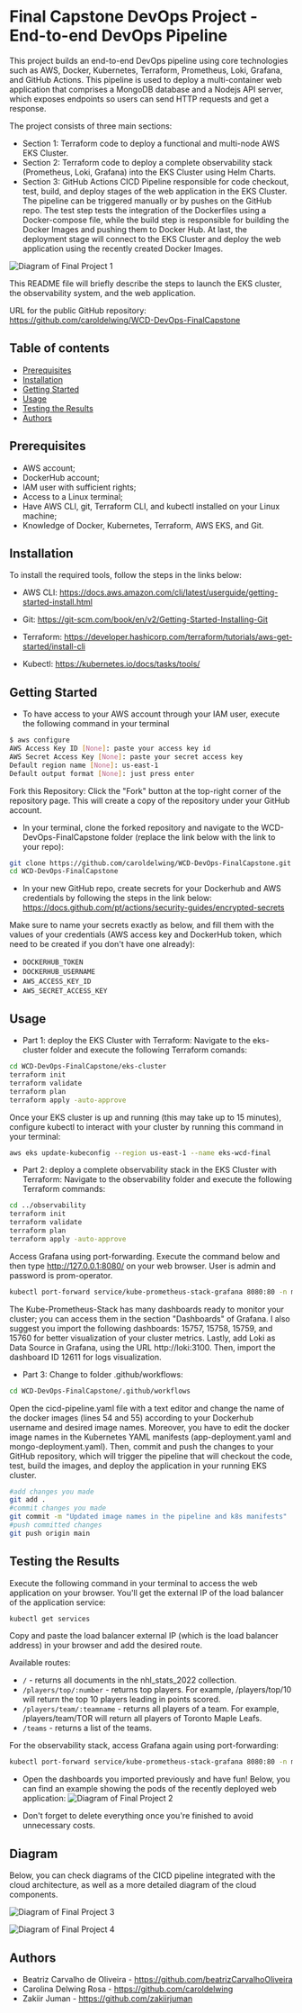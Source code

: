 # Final Capstone DevOps Project - End-to-end DevOps Pipeline

This project builds an end-to-end DevOps pipeline using core technologies such as AWS, Docker, Kubernetes, Terraform, Prometheus, Loki, Grafana, and GitHub Actions. This pipeline is used to deploy a multi-container web application that comprises a MongoDB database and a Nodejs API server, which exposes endpoints so users can send HTTP requests and get a response. 

The project consists of three main sections:
- Section 1: Terraform code to deploy a functional and multi-node AWS EKS Cluster.
- Section 2: Terraform code to deploy a complete observability stack (Prometheus, Loki, Grafana) into the EKS Cluster using Helm Charts.
- Section 3: GitHub Actions CICD Pipeline responsible for code checkout, test, build, and deploy stages of the web application in the EKS Cluster. The pipeline can be triggered manually or by pushes on the GitHub repo. The test step tests the integration of the Dockerfiles using a Docker-compose file, while the build step is responsible for building the Docker Images and pushing them to Docker Hub. At last, the deployment stage will connect to the EKS Cluster and deploy the web application using the recently created Docker Images.

![Diagram of Final Project 1](finalproject01.jpg)

This README file will briefly describe the steps to launch the EKS cluster, the observability system, and the web application.

URL for the public GitHub repository: https://github.com/caroldelwing/WCD-DevOps-FinalCapstone

## Table of contents

- [Prerequisites](#prerequisites)
- [Installation](#installation)
- [Getting Started](#getting-started)
- [Usage](#usage)
- [Testing the Results](#testing-the-results)
- [Authors](#authors)

## Prerequisites

- AWS account;
- DockerHub account;
- IAM user with sufficient rights;
- Access to a Linux terminal;
- Have AWS CLI, git, Terraform CLI, and kubectl installed on your Linux machine;
- Knowledge of Docker, Kubernetes, Terraform, AWS EKS, and Git. 

## Installation

To install the required tools, follow the steps in the links below:

- AWS CLI:
https://docs.aws.amazon.com/cli/latest/userguide/getting-started-install.html

- Git:
https://git-scm.com/book/en/v2/Getting-Started-Installing-Git

- Terraform:
https://developer.hashicorp.com/terraform/tutorials/aws-get-started/install-cli

- Kubectl:
https://kubernetes.io/docs/tasks/tools/

## Getting Started

- To have access to your AWS account through your IAM user, execute the following command in your terminal
```sh
$ aws configure
AWS Access Key ID [None]: paste your access key id
AWS Secret Access Key [None]: paste your secret access key
Default region name [None]: us-east-1
Default output format [None]: just press enter
```

Fork this Repository:
Click the "Fork" button at the top-right corner of the repository page. This will create a copy of the repository under your GitHub account.

- In your terminal, clone the forked repository and navigate to the WCD-DevOps-FinalCapstone folder (replace the link below with the link to your repo):
```sh
git clone https://github.com/caroldelwing/WCD-DevOps-FinalCapstone.git
cd WCD-DevOps-FinalCapstone
```

- In your new GitHub repo, create secrets for your Dockerhub and AWS credentials by following the steps in the link below:
https://docs.github.com/pt/actions/security-guides/encrypted-secrets

Make sure to name your secrets exactly as below, and fill them with the values of your credentials (AWS access key and DockerHub token, which need to be created if you don't have one already):
- `DOCKERHUB_TOKEN`
- `DOCKERHUB_USERNAME`
- `AWS_ACCESS_KEY_ID`
- `AWS_SECRET_ACCESS_KEY`

## Usage

- Part 1: deploy the EKS Cluster with Terraform:
    Navigate to the eks-cluster folder and execute the following Terraform comands:
```sh
cd WCD-DevOps-FinalCapstone/eks-cluster
terraform init
terraform validate
terraform plan
terraform apply -auto-approve
```
Once your EKS cluster is up and running (this may take up to 15 minutes), configure kubectl to interact with your cluster by running this command in your terminal:
```sh
aws eks update-kubeconfig --region us-east-1 --name eks-wcd-final
```

- Part 2: deploy a complete observability stack in the EKS Cluster with Terraform:
    Navigate to the observability folder and execute the following Terraform commands:
```sh
cd ../observability
terraform init
terraform validate
terraform plan
terraform apply -auto-approve
```
Access Grafana using port-forwarding. Execute the command below and then type http://127.0.0.1:8080/ on your web browser. User is admin and password is prom-operator.
```sh
kubectl port-forward service/kube-prometheus-stack-grafana 8080:80 -n monitoring
```
The Kube-Prometheus-Stack has many dashboards ready to monitor your cluster; you can access them in the section "Dashboards" of Grafana. I also suggest you import the following dashboards: 15757, 15758, 15759, and 15760 for better visualization of your cluster metrics. 
Lastly, add Loki as Data Source in Grafana, using the URL http://loki:3100. Then, import the dashboard ID 12611 for logs visualization.

- Part 3:
  Change to folder .github/workflows:
```sh
cd WCD-DevOps-FinalCapstone/.github/workflows
```
Open the cicd-pipeline.yaml file with a text editor and change the name of the docker images (lines 54 and 55) according to your Dockerhub username and desired image names. Moreover, you have to edit the docker image names in the Kubernetes YAML manifests (app-deployment.yaml and mongo-deployment.yaml). Then, commit and push the changes to your GitHub repository, which will trigger the pipeline that will checkout the code, test, build the images, and deploy the application in your running EKS cluster.

```sh
#add changes you made
git add .
#commit changes you made
git commit -m "Updated image names in the pipeline and k8s manifests"
#push committed changes 
git push origin main
```

## Testing the Results

Execute the following command in your terminal to access the web application on your browser. You'll get the external IP of the load balancer of the application service:
```sh
kubectl get services
```
Copy and paste the load balancer external IP (which is the load balancer address) in your browser and add the desired route. 

Available routes:
- `/` - returns all documents in the nhl_stats_2022 collection.
- `/players/top/:number` - returns top players. For example, /players/top/10 will return the top 10 players leading in points scored.
- `/players/team/:teamname` - returns all players of a team. For example, /players/team/TOR will return all players of Toronto Maple Leafs.
- `/teams` - returns a list of the teams.

For the observability stack, access Grafana again using port-forwarding:
```sh
kubectl port-forward service/kube-prometheus-stack-grafana 8080:80 -n monitoring
```
- Open the dashboards you imported previously and have fun! Below, you can find an example showing the pods of the recently deployed web application:
![Diagram of Final Project 2](finalproject02.jpg)

- Don't forget to delete everything once you're finished to avoid unnecessary costs.

## Diagram
Below, you can check diagrams of the CICD pipeline integrated with the cloud architecture, as well as a more detailed diagram of the cloud components.

![Diagram of Final Project 3](finalproject03.jpg)

![Diagram of Final Project 4](finalproject04.jpg)

## Authors

- Beatriz Carvalho de Oliveira - https://github.com/beatrizCarvalhoOliveira
- Carolina Delwing Rosa - https://github.com/caroldelwing
- Zakiir Juman - https://github.com/zakiirjuman
